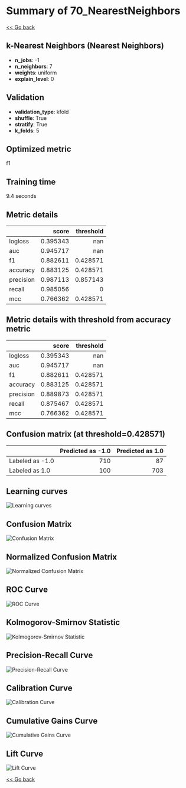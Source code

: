 # Summary of 70_NearestNeighbors

[<< Go back](../README.md)


## k-Nearest Neighbors (Nearest Neighbors)
- **n_jobs**: -1
- **n_neighbors**: 7
- **weights**: uniform
- **explain_level**: 0

## Validation
 - **validation_type**: kfold
 - **shuffle**: True
 - **stratify**: True
 - **k_folds**: 5

## Optimized metric
f1

## Training time

9.4 seconds

## Metric details
|           |    score |   threshold |
|:----------|---------:|------------:|
| logloss   | 0.395343 |  nan        |
| auc       | 0.945717 |  nan        |
| f1        | 0.882611 |    0.428571 |
| accuracy  | 0.883125 |    0.428571 |
| precision | 0.987113 |    0.857143 |
| recall    | 0.985056 |    0        |
| mcc       | 0.766362 |    0.428571 |


## Metric details with threshold from accuracy metric
|           |    score |   threshold |
|:----------|---------:|------------:|
| logloss   | 0.395343 |  nan        |
| auc       | 0.945717 |  nan        |
| f1        | 0.882611 |    0.428571 |
| accuracy  | 0.883125 |    0.428571 |
| precision | 0.889873 |    0.428571 |
| recall    | 0.875467 |    0.428571 |
| mcc       | 0.766362 |    0.428571 |


## Confusion matrix (at threshold=0.428571)
|                 |   Predicted as -1.0 |   Predicted as 1.0 |
|:----------------|--------------------:|-------------------:|
| Labeled as -1.0 |                 710 |                 87 |
| Labeled as 1.0  |                 100 |                703 |

## Learning curves
![Learning curves](learning_curves.png)
## Confusion Matrix

![Confusion Matrix](confusion_matrix.png)


## Normalized Confusion Matrix

![Normalized Confusion Matrix](confusion_matrix_normalized.png)


## ROC Curve

![ROC Curve](roc_curve.png)


## Kolmogorov-Smirnov Statistic

![Kolmogorov-Smirnov Statistic](ks_statistic.png)


## Precision-Recall Curve

![Precision-Recall Curve](precision_recall_curve.png)


## Calibration Curve

![Calibration Curve](calibration_curve_curve.png)


## Cumulative Gains Curve

![Cumulative Gains Curve](cumulative_gains_curve.png)


## Lift Curve

![Lift Curve](lift_curve.png)



[<< Go back](../README.md)
